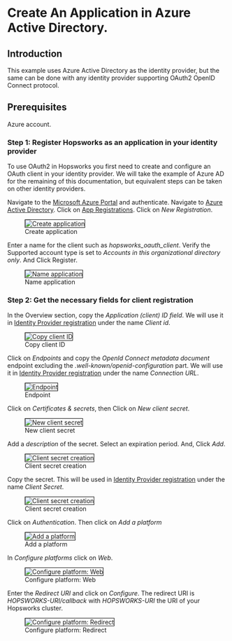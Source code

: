 # Create An Application in Azure Active Directory.

## Introduction
This example uses Azure Active Directory as the identity provider, but the same can be done with any identity provider 
supporting OAuth2 OpenID Connect protocol.

## Prerequisites
Azure account.

### Step 1: Register Hopsworks as an application in your identity provider

To use OAuth2 in Hopsworks you first need to create and configure an OAuth client in your identity provider. We will take the example of Azure AD for the remaining of this documentation, but equivalent steps can be taken on other identity providers.

Navigate to the [Microsoft Azure Portal](https://portal.azure.com) and authenticate. Navigate to [Azure Active Directory](https://portal.azure.com/#blade/Microsoft_AAD_IAM/ActiveDirectoryMenuBlade/Overview). Click on [App Registrations](https://portal.azure.com/#blade/Microsoft_AAD_IAM/ActiveDirectoryMenuBlade/RegisteredApps). Click on *New Registration*.

<p align="center">
  <figure>
    <img style="border: 1px solid #000" src="../../../../assets/images/admin/oauth2/sso/create_application.png" alt="Create application">
    <figcaption>Create application</figcaption>
  </figure>
</p>

Enter a name for the client such as *hopsworks_oauth_client*. Verify the Supported account type is set to *Accounts in this organizational directory only*. And Click Register.

<p align="center">
  <figure>
    <img style="border: 1px solid #000" src="../../../../assets/images/admin/oauth2/sso/name_application.png" alt="Name application">
    <figcaption>Name application</figcaption>
  </figure>
</p>

### Step 2: Get the necessary fields for client registration
In the Overview section, copy the *Application (client) ID field*. We will use it in 
[Identity Provider registration](../create-client) under the name *Client id*.

<p align="center">
  <figure>
    <img style="border: 1px solid #000" src="../../../../assets/images/admin/oauth2/sso/client_id.png" alt="Copy client ID">
    <figcaption>Copy client ID</figcaption>
  </figure>
</p>

Click on *Endpoints* and copy the *OpenId Connect metadata document* endpoint excluding the *.well-known/openid-configuration* part. 
We will use it in [Identity Provider registration](../create-client) under the name *Connection URL*.

<p align="center">
  <figure>
    <img style="border: 1px solid #000" src="../../../../assets/images/admin/oauth2/sso/endpoint.png" alt="Endpoint">
    <figcaption>Endpoint</figcaption>
  </figure>
</p>

Click on *Certificates & secrets*, then Click on *New client secret*.

<p align="center">
  <figure>
    <img style="border: 1px solid #000" src="../../../../assets/images/admin/oauth2/sso/new_client_secret.png" alt="New client secret">
    <figcaption>New client secret</figcaption>
  </figure>
</p>

Add a *description* of the secret. Select an expiration period. And, Click *Add*.

<p align="center">
  <figure>
    <img style="border: 1px solid #000" src="../../../../assets/images/admin/oauth2/sso/new_client_secret_config.png" alt="Client secret creation">
    <figcaption>Client secret creation</figcaption>
  </figure>
</p>

Copy the secret. This will be used in [Identity Provider registration](../create-client) under the name 
*Client Secret*.

<p align="center">
  <figure>
    <img style="border: 1px solid #000" src="../../../../assets/images/admin/oauth2/sso/copy_secret.png" alt="Client secret creation">
    <figcaption>Client secret creation</figcaption>
  </figure>
</p>

Click on *Authentication*. Then click on *Add a platform*

<p align="center">
  <figure>
    <img style="border: 1px solid #000" src="../../../../assets/images/admin/oauth2/sso/add_platform.png" alt="Add a platform">
    <figcaption>Add a platform</figcaption>
  </figure>
</p>

In *Configure platforms* click on *Web*.

<p align="center">
  <figure>
    <img style="border: 1px solid #000" src="../../../../assets/images/admin/oauth2/sso/add_platform_web.png" alt="Configure platform: Web">
    <figcaption>Configure platform: Web</figcaption>
  </figure>
</p>

Enter the *Redirect URI* and click on *Configure*. The redirect URI is *HOPSWORKS-URI/callback* with *HOPSWORKS-URI* the URI of your Hopsworks cluster.

<p align="center">
  <figure>
    <img style="border: 1px solid #000" src="../../../../assets/images/admin/oauth2/sso/add_platform_redirect.png" alt="Configure platform: Redirect">
    <figcaption>Configure platform: Redirect</figcaption>
  </figure>
</p>
